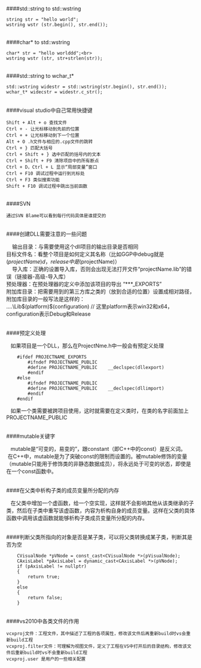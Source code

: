 <br>
####std::string to std::wstring

    string str = "hello world";
    wstring wstr (str.begin(), str.end());

<br>
####char* to std::wstring
  
    char* str = "hello worlddd";<br>
    wstring wstr (str, str+strlen(str));

<br>  
####std::string to wchar_t*

    std::wstring widestr = std::wstring(str.begin(), str.end());
    wchar_t* widecstr = widestr.c_str();

<br>
####visual studio中自己常用快捷键 

    Shift + Alt + o 查找文件
    Ctrl + - 让光标移动到先前的位置
    Ctrl + + 让光标移动到下一个位置
    Alt + O .h文件与相应的.cpp文件的跳转
    Ctrl + } 匹配大括号
    Ctrl + Shift + } 选中匹配的括号内的文本
    Ctrl + Shift + F9 清除项目中的所有断点
    Ctrl + D，Ctrl + L 显示“局部变量”窗口
    Ctrl + F10 调试过程中运行到光标处
    Ctrl + F3 类似搜索功能
    Shift + F10 调试过程中跳出当前函数

<br>
####SVN

    通过SVN Blame可以看到每行代码具体是谁提交的
    
<br>
####创建DLL需要注意的一些问题

        输出目录：与需要使用这个dll项目的输出目录是否相同
    <br>
        目标文件名：看整个项目是如何定义其名称（比如GGP中debug就是$(projectName)d，release中是$(projectName)）
    <br>
        导入库：正确的设置导入库，否则会出现无法打开文件“projectName.lib”的错误（链接器-高级-导入库）
    <br>
        预处理器：在预处理器的定义中添加该项目的导出 “***_EXPORTS”
    <br>
        附加库目录：把需要用到的第三方库之类的（放到合适的位置）设置成相对路径，
    <br>
        附加库目录的一般写法是这样的：
    <br>
        ..\..\Lib\$(platform)\$(configuration) // 这里platform表示win32和x64，configuration表示Debug和Release

<br>
####预定义处理

    如果项目是一个DLL，那么在ProjectNme.h中一般会有预定义处理
    
        #ifdef PROJECTNAME_EXPORTS
            #ifndef PROJECTNAME_PUBLIC
            #define PROJECTNAME_PUBLIC    __declspec(dllexport)
            #endif
        #else
            #ifndef PROJECTNAME_PUBLIC
            #define PROJECTNAME_PUBLIC    __declspec(dllimport)
            #endif
        #endif
    
    如果一个类需要被跨项目使用，这时就需要在定义类时，在类的名字前面加上PROJECTNAME_PUBLIC
    
<br>
####mutable关键字

    mutable是“可变的，易变的”，跟constant（即C++中的const）是反义词。
    在C++中，mutable是为了突破const的限制而设置的。被mutable修饰的变量（mutable只能用于修饰类的非静态数据成员），将永远处于可变的状态，即使是在一个const函数中。
    
<br>
####在父类中析构子类的成员变量所分配的内存

    在父类中增加一个虚函数，给一个空实现，这样就不会影响其他从该类继承的子类，然后在子类中重写该虚函数，内容为析构自身的成员变量。这样在父类的具体函数中调用该虚函数就能够析构子类成员变量所分配的内存。
    
<br>
####判断父类所指向的对象是否是某子类，可以将父类转换成某子类，判断其是否为空

        CVisualNode *pVNode = const_cast<CVisualNode *>(pVisualNode);
        CAxisLabel *pAxisLabel = dynamic_cast<CAxisLabel *>(pVNode);
        if (pAxisLabel != nullptr)
        {
            return true;
        }
        else
        {
            return false;
        }

<br>
####vs2010中各类文件的作用

    vcxproj文件：工程文件，其中描述了工程的各项属性，修改该文件后再重新build时vs会重新build工程
    vcxproj.filter文件：可理解为视图文件，定义了工程在VS中打开后的目录结构，修改该文件后重新build时vs不会重新build工程
    vcxproj.user 是用户的一些相关配置
